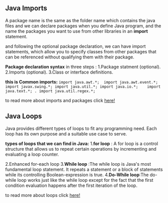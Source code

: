 ## Java Imports 

 A package name is the same as the folder name which contains the java files and we can declare packages when you define Java program, and the name the packages you want to use from other libraries in an **import** statement.

 and following the optional package declaration, we can have import statements, which allow you to specify classes from other packages that can be referenced without qualifying them with their package.

**Package declaration syntax** in three steps :
1.Package statment (optional).
2.Imports (optional).
3.Class or interface definitions.

**this is Common imports:**
`import java.awt.*;	
import java.awt.event.*;	
import javax.swing.*;
import java.util.*;
import java.io.*;	
import java.text.*;	.
import java.util.regex.*;`	

to read more about imports and packages click [here!](https://perso.ensta-paris.fr/~diam/java/online/notes-java/language/10basics/import.html)

## Java Loops 
Java provides different types of loops to fit any programming need. Each loop has its own purpose and a suitable use case to serve.

**types of loops that we can find in Java:**
1.**for loop** : A for loop is a control structure that allows us to repeat certain operations by incrementing and evaluating a loop counter.

2.Enhanced for-each loop
3.**While loop** :The while loop is Java's most fundamental loop statement. It repeats a statement or a block of statements while its controlling Boolean-expression is true.
4.**Do-While loop**:The do-while loop works just like the while loop except for the fact that the first condition evaluation happens after the first iteration of the loop.

to read more about loops click [here!](https://www.baeldung.com/java-loops)